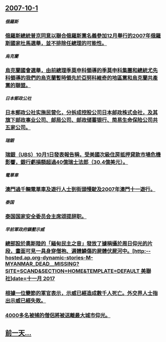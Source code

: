 ## [2007-10-1](/zh/news/2007/10/1/index.md)

##### 俄羅斯
### [俄羅斯總統普京同意以聯合俄羅斯黨名義參加12月舉行的2007年俄羅斯國家杜馬選舉，並不排除任總理的可能性。](/zh/news/2007/10/1/俄羅斯總統普京同意以聯合俄羅斯黨名義參加12月舉行的2007年俄羅斯國家杜馬選舉-並不排除任總理的可能性.md)
##### 烏克蘭
### [烏克蘭國會選舉，由前總理季莫申科領導的季莫申科集團和總統尤先科領導的我們的烏克蘭暫時領先於亞努科維奇的地區黨和烏克蘭共產黨的聯盟。](/zh/news/2007/10/1/烏克蘭國會選舉-由前總理季莫申科領導的季莫申科集團和總統尤先科領導的我們的烏克蘭暫時領先於亞努科維奇的地區黨和烏克蘭共產.md)
##### 日本郵政公社
### [日本郵政公社实施民营化，分拆成控股公司日本邮政株式会社，及其旗下邮政事业公司、邮局公司、邮政储蓄银行、简易生命保险公司共五家公司。](/zh/news/2007/10/1/日本郵政公社实施民营化-分拆成控股公司日本邮政株式会社-及其旗下邮政事业公司-邮局公司-邮政储蓄银行-简易生命保险公司共.md)
##### 瑞銀
### [瑞銀（UBS）10月1日發表報告稱，受美國次級住房抵押貸款市場危機影響，銀行虧損額超過40億瑞士法郎（30.4億美元）。](/zh/news/2007/10/1/瑞銀-UBS-10月1日發表報告稱-受美國次級住房抵押貸款市場危機影響-銀行虧損額超過40億瑞士法郎-304億美元.md)
##### 電單車
### [澳門過千輛電單車及遊行人士到街頭慢駛及2007年澳門十一遊行。](/zh/news/2007/10/1/澳門過千輛電單車及遊行人士到街頭慢駛及2007年澳門十一遊行.md)
##### 泰国
### [泰国国家安全委员会主席颂提辞职。](/zh/news/2007/10/1/泰国国家安全委员会主席颂提辞职.md)
##### 早前軍政府鎮壓示威
### [總部設於奧斯陸的「緬甸民主之音」發放了據稱攝於周日仰光的片段，畫面可見一具身穿僧袍、遍體鱗傷的屍體伏屍河中。[http:--hosted.ap.org-dynamic-stories-M-MYANMAR_DEAD__MISSING?SITE=SCAND&SECTION=HOME&TEMPLATE=DEFAULT 美聯社]date=十一月 2017 ](/zh/news/2007/10/1/總部設於奧斯陸的-緬甸民主之音-發放了據稱攝於周日仰光的片段-畫面可見一具身穿僧袍-遍體鱗傷的屍體伏屍河中-http.md)
### [根據一位變節的軍官表示，示威已經造成數千人死亡。外交界人士指出示威已經失敗。](/zh/news/2007/10/1/根據一位變節的軍官表示-示威已經造成數千人死亡-外交界人士指出示威已經失敗.md)
### [4000多名被捕的僧侶將被送離最大城市仰光。](/zh/news/2007/10/1/4000多名被捕的僧侶將被送離最大城市仰光.md)
## [前一天...](/zh/news/2007/09/30/index.md)

